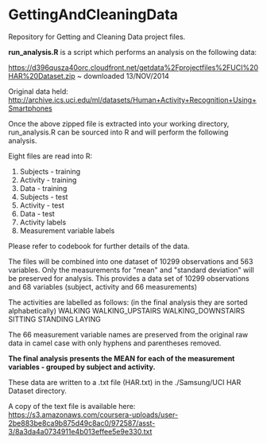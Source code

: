 GettingAndCleaningData
======================

Repository for Getting and Cleaning Data project files.

**run_analysis.R** is a script which performs an analysis on the following data:

https://d396qusza40orc.cloudfront.net/getdata%2Fprojectfiles%2FUCI%20HAR%20Dataset.zip 
~ downloaded 13/NOV/2014

Original data held:
http://archive.ics.uci.edu/ml/datasets/Human+Activity+Recognition+Using+Smartphones 

Once the above zipped file is extracted into your working directory, run_analysis.R can be sourced into R and will perform the following analysis.

Eight files are read into R:

1. Subjects - training
2. Activity - training
3. Data - training
4. Subjects - test
5. Activity - test
6. Data - test
7. Activity labels
8. Measurement variable labels

Please refer to codebook for further details of the data.

The files will be combined into one dataset of 10299 observations and 563 variables.
Only the measurements for "mean" and "standard deviation" will be preserved for analysis.
This provides a data set of 10299 observations and 68 variables (subject, activity and 66 measurements)

The activities are labelled as follows: (in the final analysis they are sorted alphabetically)
WALKING
WALKING_UPSTAIRS
WALKING_DOWNSTAIRS
SITTING
STANDING
LAYING

The 66 measurement variable names are preserved from the original raw data in camel case with only hyphens and parentheses removed.

**The final analysis presents the MEAN for each of the measurement variables - grouped by subject and activity.**

These data are written to a .txt file (HAR.txt) in the ./Samsung/UCI HAR Dataset directory.

A copy of the text file is available here:
https://s3.amazonaws.com/coursera-uploads/user-2be883be8ca9b875d49c8ac0/972587/asst-3/8a3da4a0734911e4b013effee5e9e330.txt
